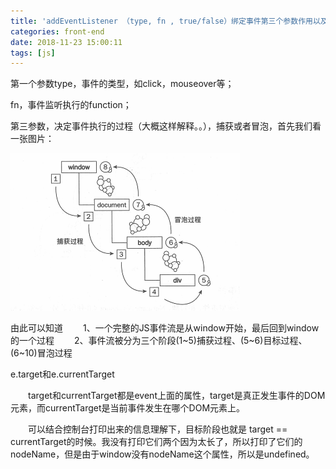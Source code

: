```yaml
---
title: 'addEventListener （type, fn , true/false）绑定事件第三个参数作用以及利用事件的冒泡，实现事件委托'
categories: front-end
date: 2018-11-23 15:00:11
tags: [js]
---
```


 
第一个参数type，事件的类型，如click，mouseover等；

fn，事件监听执行的function；

第三参数，决定事件执行的过程（大概这样解释。。），捕获或者冒泡，首先我们看一张图片：

![事件流原理](/img/2018/11/shijianliu.gif)

由此可以知道
　　1、一个完整的JS事件流是从window开始，最后回到window的一个过程
　　2、事件流被分为三个阶段(1~5)捕获过程、(5~6)目标过程、(6~10)冒泡过程

e.target和e.currentTarget

　　target和currentTarget都是event上面的属性，target是真正发生事件的DOM元素，而currentTarget是当前事件发生在哪个DOM元素上。

　　可以结合控制台打印出来的信息理解下，目标阶段也就是 target == currentTarget的时候。我没有打印它们两个因为太长了，所以打印了它们的nodeName，但是由于window没有nodeName这个属性，所以是undefined。